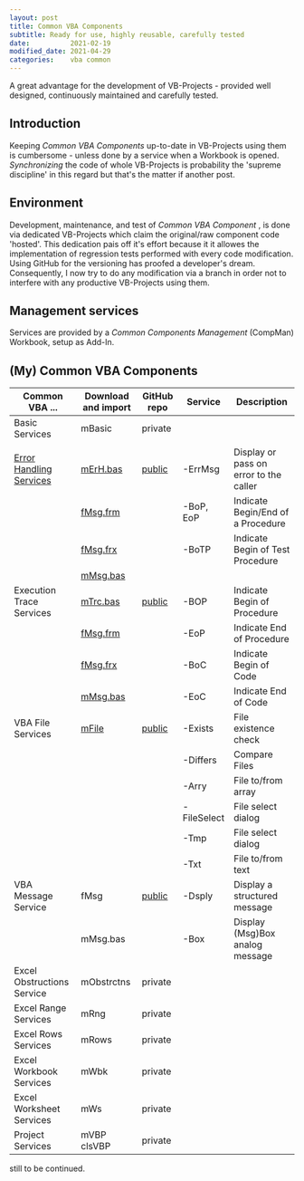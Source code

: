 ```yaml
---
layout: post
title: Common VBA Components
subtitle: Ready for use, highly reusable, carefully tested
date:          2021-02-19
modified_date: 2021-04-29
categories:    vba common
---
```

A great advantage for the  development of VB-Projects - provided well designed, continuously maintained and carefully tested.
<!--more-->

## Introduction
Keeping _Common VBA Components_ up-to-date in VB-Projects using them is  cumbersome - unless done by a service when a Workbook is opened. _Synchronizing_ the code of whole VB-Projects is probability the 'supreme discipline' in this regard but that's the matter if another post.

## Environment
Development, maintenance, and test of  _Common VBA Component_ , is done via dedicated VB-Projects which claim the original/raw component code 'hosted'. This dedication pais off it's effort because it it allowes the implementation of regression tests performed with every code modification. Using GitHub for the versioning has proofed a developer's dream. Consequently, I now try to do any modification via a branch in order not to interfere with any productive VB-Projects using them.


## Management services
Services are provided by a _Common Components Management_ (CompMan) Workbook, setup as Add-In.

## (My) Common VBA Components

|         Common VBA ...    |Download and import|GitHub repo|     Service    |      Description                 |
|---------------------------|----------------|-----------|----------------|----------------------------------|
| Basic Services            |mBasic          |private    |                |                                  |
|                           |                |           |                |                                  |
| [Error Handling Services][1s1] |[mErH.bas][1d1] |[public][1]|-ErrMsg | Display or pass on error to the caller        |
|                           |[fMsg.frm][1d2] |           |-BoP, EoP       | Indicate Begin/End of a Procedure|
|                           |[fMsg.frx][1d3] |           |-BoTP           | Indicate Begin of Test Procedure |
|                           |[mMsg.bas][1d4] |           |                |                                  |
| Execution Trace Services  |[mTrc.bas][2d1] |[public][2]|-BOP            |Indicate Begin of Procedure       |
|                           |[fMsg.frm][2d2] |           |-EoP            |Indicate End of Procedure         |
|                           |[fMsg.frx][2d3] |           |-BoC            |Indicate Begin of Code            | 
|                           |[mMsg.bas][2d4] |           |-EoC            |Indicate End of Code              |
|VBA File Services          |[mFile][4d1]    |[public][4]|-Exists         | File existence check             |
|                           |                |           |-Differs        | Compare Files                    |
|                           |                |           |-Arry           | File to/from array               |
|                           |                |           |-FileSelect     | File select dialog               |
|                           |                |           |-Tmp            | File select dialog               |
|                           |                |           |-Txt            | File to/from text                |
|VBA Message Service        |fMsg            |[public][3]|-Dsply          | Display a structured message     |
|                           |mMsg.bas        |           |-Box            | Display (Msg)Box analog message  |
| Excel Obstructions Service|mObstrctns      |private    |                |                                  |
| Excel Range Services      |mRng            |private    |                |                                  |
| Excel Rows Services       |mRows           |private    |                |                                  |
| Excel Workbook Services   |mWbk            |private    |                |                                  |
| Excel Worksheet Services  |mWs             |private    |                |                                  |
| Project Services          |mVBP<br>clsVBP  |private    |                |                                  |

still to be continued.

[1]:https://github.com/warbe-maker/Common-VBA-Error-Services
[1r]:https://github.com/warbe-maker/Common-VBA-Error-Handler-Services
[1s1]:https://warbe-maker.github.io/warbe-maker.github.io/vba/common/error/handling/2021/01/16/Common-VBA-Error-Services.html
[1b]:https://warbe-maker.github.io/warbe-maker.github.io/vba/common/2020/11/21/Common-VBA-Error-Handler.html#the-beginend-of-procedure-services-bop-eop
[1d1]:https://gitcdn.link/repo/warbe-maker/VBA-MsgBox-alternative/master/source/mErH.bas
[1d2]:https://gitcdn.link/repo/warbe-maker/VBA-MsgBox-alternative/master/source/fMsg.frm
[1d3]:https://gitcdn.link/repo/warbe-maker/VBA-MsgBox-alternative/master/source/fMsg.frx
[1d4]:https://gitcdn.link/repo/warbe-maker/VBA-MsgBox-alternative/master/source/mMsg.bas
[2]:https://github.com/warbe-maker/Common-VBA-Execution-Trace-Service
[2d1]:https://gitcdn.link/repo/warbe-maker/Common-VBA-Execution-Trace-Service/master/source/mTrc.bas
[2d2]:https://gitcdn.link/repo/warbe-maker/Common-VBA-Execution-Trace-Service/master/source/fMsg.frm
[2d3]:https://gitcdn.link/repo/warbe-maker/Common-VBA-Execution-Trace-Service/master/source/fMsg.frx
[2d4]:https://gitcdn.link/repo/warbe-maker/Common-VBA-Execution-Trace-Service/master/source/mMsg.bas
[3]:https://github.com/warbe-maker/Common-VBA-Message-Service
[4]:https://github.com/warbe-maker/Common-VBA-File-Services
[4d1]:https://gitcdn.link/repo/warbe-maker/Common-VBA-File-Services/master/source/mFile.bas
